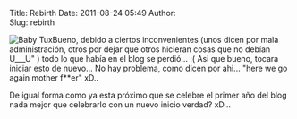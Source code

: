 Title: Rebirth
Date: 2011-08-24 05:49
Author:  
Slug: rebirth

![Baby
Tux](http://www.clker.com/cliparts/6/4/b/3/11954415361078117452baby_tux_v.2_rory_mccann_01.svg.med.png "Baby Tux")Bueno,
debido a ciertos inconvenientes (unos dicen por mala administración,
otros por dejar que otros hicieran cosas que no debían U\_\_\_U" ) todo
lo que había en el blog se perdió... :( Asi que bueno, tocara iniciar
esto de nuevo... No hay problema, como dicen por ahi... "here we go
again mother f\*\*er" xD..

De igual forma como ya esta próximo que se celebre el primer año del
blog nada mejor que celebrarlo con un nuevo inicio verdad? xD...

 

 
